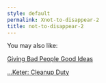 ```yaml
---
style: default
permalink: Xnot-to-disappear-2
title: not-to-disappear-2
---
```

You may also like:

[Giving Bad People Good Ideas](http://scp-wiki.net/giving-bad-people-good-ideas)

[...Keter: Cleanup Duty](http://scp-wiki.net/keter-cleanup-duty)
